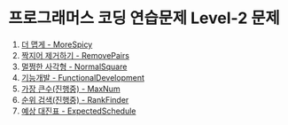 # **프로그래머스 코딩 연습문제 Level-2 문제**

1. [더 맵게 - MoreSpicy](https://cdn.discordapp.com/attachments/872666171822968912/872666273060905050/40a2066bace06876.PNG)
2. [짝지어 제거하기 - RemovePairs](https://cdn.discordapp.com/attachments/872666171822968912/872722119795048508/e16b6afcfb5d15e5.PNG)
3. [멀쩡한 사각형 - NormalSquare](https://cdn.discordapp.com/attachments/872666171822968912/872735964336914462/f8e925ef34a05c6f.PNG)
4. [기능개발 - FunctionalDevelopment](https://cdn.discordapp.com/attachments/872666171822968912/872998455323267092/7cd8c6724ac06bd1.PNG)
5. [가장 큰수(진행중) - MaxNum]()
6. [순위 검색(진행중) - RankFinder]()
7. [예상 대진표 - ExpectedSchedule](https://cdn.discordapp.com/attachments/872666171822968912/874850362861957160/c6064e2db0fe74e2.PNG)